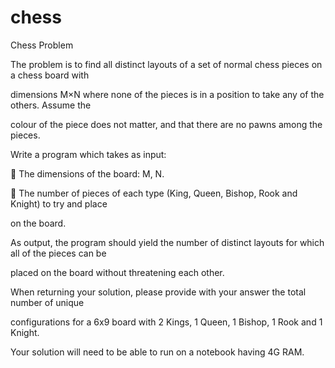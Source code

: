# chess
Chess Problem

The problem is to find all distinct layouts of a set of normal chess pieces on a chess board with

dimensions M×N where none of the pieces is in a position to take any of the others. Assume the

colour of the piece does not matter, and that there are no pawns among the pieces.

Write a program which takes as input:

 The dimensions of the board: M, N.

 The number of pieces of each type (King, Queen, Bishop, Rook and Knight) to try and place

on the board.

As output, the program should yield the number of distinct layouts for which all of the pieces can be

placed on the board without threatening each other.

When returning your solution, please provide with your answer the total number of unique

configurations for a 6x9 board with 2 Kings, 1 Queen, 1 Bishop, 1 Rook and 1 Knight.

Your solution will need to be able to run on a notebook having 4G RAM.
